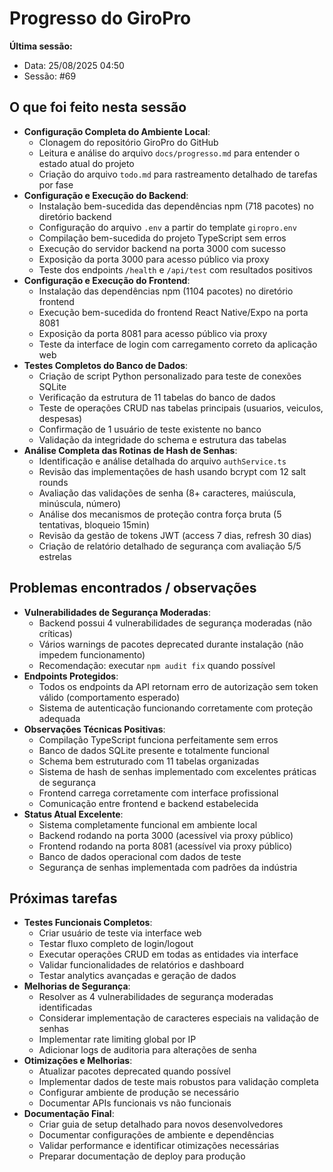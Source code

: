 # Progresso do GiroPro

**Última sessão:**
- Data: 25/08/2025 04:50
- Sessão: #69

## O que foi feito nesta sessão
- **Configuração Completa do Ambiente Local**:
  - Clonagem do repositório GiroPro do GitHub
  - Leitura e análise do arquivo `docs/progresso.md` para entender o estado atual do projeto
  - Criação do arquivo `todo.md` para rastreamento detalhado de tarefas por fase
- **Configuração e Execução do Backend**:
  - Instalação bem-sucedida das dependências npm (718 pacotes) no diretório backend
  - Configuração do arquivo `.env` a partir do template `giropro.env`
  - Compilação bem-sucedida do projeto TypeScript sem erros
  - Execução do servidor backend na porta 3000 com sucesso
  - Exposição da porta 3000 para acesso público via proxy
  - Teste dos endpoints `/health` e `/api/test` com resultados positivos
- **Configuração e Execução do Frontend**:
  - Instalação das dependências npm (1104 pacotes) no diretório frontend
  - Execução bem-sucedida do frontend React Native/Expo na porta 8081
  - Exposição da porta 8081 para acesso público via proxy
  - Teste da interface de login com carregamento correto da aplicação web
- **Testes Completos do Banco de Dados**:
  - Criação de script Python personalizado para teste de conexões SQLite
  - Verificação da estrutura de 11 tabelas do banco de dados
  - Teste de operações CRUD nas tabelas principais (usuarios, veiculos, despesas)
  - Confirmação de 1 usuário de teste existente no banco
  - Validação da integridade do schema e estrutura das tabelas
- **Análise Completa das Rotinas de Hash de Senhas**:
  - Identificação e análise detalhada do arquivo `authService.ts`
  - Revisão das implementações de hash usando bcrypt com 12 salt rounds
  - Avaliação das validações de senha (8+ caracteres, maiúscula, minúscula, número)
  - Análise dos mecanismos de proteção contra força bruta (5 tentativas, bloqueio 15min)
  - Revisão da gestão de tokens JWT (access 7 dias, refresh 30 dias)
  - Criação de relatório detalhado de segurança com avaliação 5/5 estrelas

## Problemas encontrados / observações
- **Vulnerabilidades de Segurança Moderadas**:
  - Backend possui 4 vulnerabilidades de segurança moderadas (não críticas)
  - Vários warnings de pacotes deprecated durante instalação (não impedem funcionamento)
  - Recomendação: executar `npm audit fix` quando possível
- **Endpoints Protegidos**:
  - Todos os endpoints da API retornam erro de autorização sem token válido (comportamento esperado)
  - Sistema de autenticação funcionando corretamente com proteção adequada
- **Observações Técnicas Positivas**:
  - Compilação TypeScript funciona perfeitamente sem erros
  - Banco de dados SQLite presente e totalmente funcional
  - Schema bem estruturado com 11 tabelas organizadas
  - Sistema de hash de senhas implementado com excelentes práticas de segurança
  - Frontend carrega corretamente com interface profissional
  - Comunicação entre frontend e backend estabelecida
- **Status Atual Excelente**:
  - Sistema completamente funcional em ambiente local
  - Backend rodando na porta 3000 (acessível via proxy público)
  - Frontend rodando na porta 8081 (acessível via proxy público)
  - Banco de dados operacional com dados de teste
  - Segurança de senhas implementada com padrões da indústria

## Próximas tarefas
- **Testes Funcionais Completos**:
  - Criar usuário de teste via interface web
  - Testar fluxo completo de login/logout
  - Executar operações CRUD em todas as entidades via interface
  - Validar funcionalidades de relatórios e dashboard
  - Testar analytics avançadas e geração de dados
- **Melhorias de Segurança**:
  - Resolver as 4 vulnerabilidades de segurança moderadas identificadas
  - Considerar implementação de caracteres especiais na validação de senhas
  - Implementar rate limiting global por IP
  - Adicionar logs de auditoria para alterações de senha
- **Otimizações e Melhorias**:
  - Atualizar pacotes deprecated quando possível
  - Implementar dados de teste mais robustos para validação completa
  - Configurar ambiente de produção se necessário
  - Documentar APIs funcionais vs não funcionais
- **Documentação Final**:
  - Criar guia de setup detalhado para novos desenvolvedores
  - Documentar configurações de ambiente e dependências
  - Validar performance e identificar otimizações necessárias
  - Preparar documentação de deploy para produção

